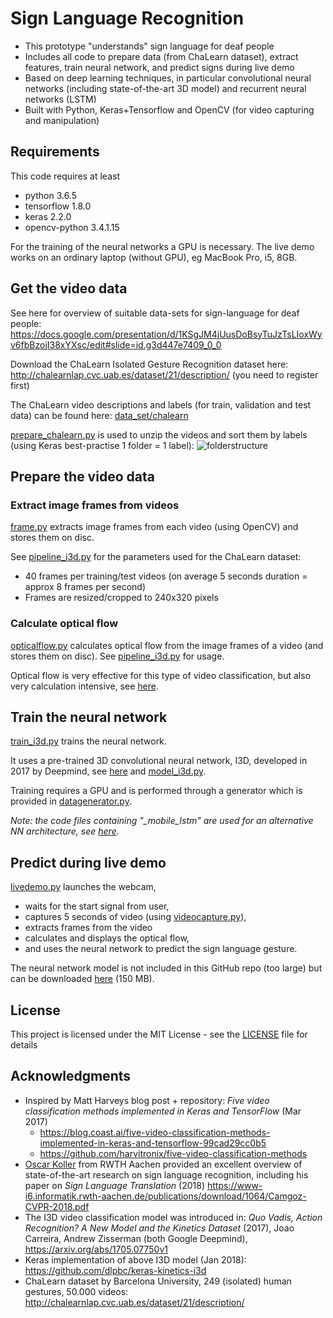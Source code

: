 # Sign Language Recognition

* This prototype "understands" sign language for deaf people
* Includes all code to prepare data (from ChaLearn dataset), extract features, train neural network, and predict signs during live demo
* Based on deep learning techniques, in particular convolutional neural networks (including state-of-the-art 3D model) and recurrent neural networks (LSTM)
* Built with Python, Keras+Tensorflow and OpenCV (for video capturing and manipulation) 

## Requirements

This code requires at least
* python 3.6.5
* tensorflow 1.8.0
* keras 2.2.0
* opencv-python 3.4.1.15

For the training of the neural networks a GPU is necessary. The live demo works on an ordinary laptop (without GPU), eg MacBook Pro, i5, 8GB.
  
## Get the video data

See here for overview of suitable data-sets for sign-language for deaf people: https://docs.google.com/presentation/d/1KSgJM4jUusDoBsyTuJzTsLIoxWyv6fbBzojI38xYXsc/edit#slide=id.g3d447e7409_0_0

Download the ChaLearn Isolated Gesture Recognition dataset here: http://chalearnlap.cvc.uab.es/dataset/21/description/ (you need to register first)

The ChaLearn video descriptions and labels (for train, validation and test data) can be found here: [data_set/chalearn](https://github.com/FrederikSchorr/sign-language/tree/master/data-set/chalearn/_download)

[prepare_chalearn.py](prepare_chalearn.py) is used to unzip the videos and sort them by labels (using Keras best-practise 1 folder = 1 label): ![folderstructure](https://github.com/FrederikSchorr/sign-language/blob/master/image/readme_folderstructure.jpg)


## Prepare the video data

### Extract image frames from videos
[frame.py](frame.py) extracts image frames from each video (using OpenCV) and stores them on disc.

See [pipeline_i3d.py](pipeline_i3d.py) for the parameters used for the ChaLearn dataset:
* 40 frames per training/test videos (on average 5 seconds duration = approx 8 frames per second)
* Frames are resized/cropped to 240x320 pixels

### Calculate optical flow
[opticalflow.py](opticalflow.py) calculates optical flow from the image frames of a video (and stores them on disc). See [pipeline_i3d.py](pipeline_i3d.py) for usage.

Optical flow is very effective for this type of video classification, but also very calculation intensive, see [here](https://docs.google.com/presentation/d/1KSgJM4jUusDoBsyTuJzTsLIoxWyv6fbBzojI38xYXsc/edit#slide=id.g3d3364860a_0_122).


## Train the neural network
[train_i3d.py](train_i3d.py) trains the neural network. 

It uses a pre-trained 3D convolutional neural network, I3D, developed in 2017 by Deepmind, see [here](https://docs.google.com/presentation/d/1KSgJM4jUusDoBsyTuJzTsLIoxWyv6fbBzojI38xYXsc/edit#slide=id.g3d3364860a_0_169) and [model_i3d.py](model_i3d.py). 

Training requires a GPU and is performed through a generator which is provided in [datagenerator.py](datagenerator.py).

*Note: the code files containing "_mobile_lstm" are used for an alternative NN architecture, see [here](https://docs.google.com/presentation/d/1KSgJM4jUusDoBsyTuJzTsLIoxWyv6fbBzojI38xYXsc/edit#slide=id.g3d3364860a_0_27).*


## Predict during live demo

[livedemo.py](livedemo.py) launches the webcam, 
* waits for the start signal from user,
* captures 5 seconds of video (using [videocapture.py](videocapture.py)),
* extracts frames from the video
* calculates and displays the optical flow,
* and uses the neural network to predict the sign language gesture.

The neural network model is not included in this GitHub repo (too large) but can be downloaded [here](https://drive.google.com/open?id=165fKeQY1AhbMUVnV8MyQrMnNWbO7d3fg) (150 MB).

## License

This project is licensed under the MIT License - see the [LICENSE](LICENSE) file for details


## Acknowledgments

* Inspired by Matt Harveys blog post + repository: *Five video classification methods implemented in Keras and TensorFlow* (Mar 2017)
    * https://blog.coast.ai/five-video-classification-methods-implemented-in-keras-and-tensorflow-99cad29cc0b5
    * https://github.com/harvitronix/five-video-classification-methods
* [Oscar Koller](https://www-i6.informatik.rwth-aachen.de/~koller/) from RWTH Aachen provided an excellent overview of state-of-the-art research on sign language recognition, including his paper on *Sign Language Translation* (2018) https://www-i6.informatik.rwth-aachen.de/publications/download/1064/Camgoz-CVPR-2018.pdf
* The I3D video classification model was introduced in: *Quo Vadis, Action Recognition? A New Model and the Kinetics Dataset* (2017), Joao Carreira, Andrew Zisserman (both Google Deepmind), https://arxiv.org/abs/1705.07750v1
* Keras implementation of above I3D model (Jan 2018): https://github.com/dlpbc/keras-kinetics-i3d
* ChaLearn dataset by Barcelona University, 249 (isolated) human gestures, 50.000 videos:
http://chalearnlap.cvc.uab.es/dataset/21/description/
